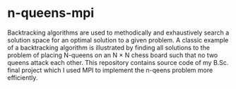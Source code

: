 # n-queens-mpi
Backtracking algorithms are used to methodically and exhaustively search a solution space for an optimal solution to a given problem. A classic example of a backtracking algorithm is illustrated by finding all solutions to the problem of placing N-queens on an N × N chess board such that no two queens attack each other.  This repository contains source code of my B.Sc. final project which I used MPI to implement the n-qeens problem more efficiently. 
